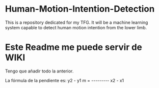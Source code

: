 # Human-Motion-Intention-Detection
This is a repository dedicated for my TFG. It will be a machine learning system capable to detect human motion intention from the lower limb.


# Este Readme me puede servir de WIKI


Tengo que añadir todo  la anterior.

La fórmula de la pendiente es:
     y2 - y1
m = ---------
     x2 - x1
